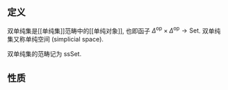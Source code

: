 
## 定义

双单纯集是[[单纯集]]范畴中的[[单纯对象]], 也即函子 $\Delta^{\text{op}}\times\Delta^{\text{op}} \to\mathsf {Set}$. 双单纯集又称单纯空间 (simplicial space).

双单纯集的范畴记为 $\mathsf {ssSet}$.

## 性质

